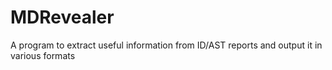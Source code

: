 MDRevealer
==========

A program to extract useful information from ID/AST reports and output it in various formats
